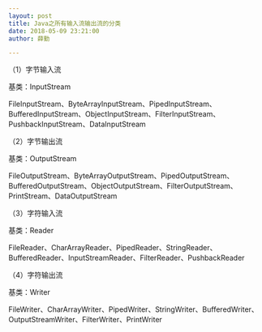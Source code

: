```yaml
---
layout: post
title: Java之所有输入流输出流的分类
date: 2018-05-09 23:21:00
author: 薛勤

---
```

（1）字节输入流 

基类：InputStream 
 
FileInputStream、ByteArrayInputStream、PipedInputStream、BufferedInputStream、ObjectInputStream、FilterInputStream、PushbackInputStream、DataInputStream

（2）字节输出流    

基类：OutputStream    

FileOutputStream、ByteArrayOutputStream、PipedOutputStream、BufferedOutputStream、ObjectOutputStream、FilterOutputStream、PrintStream、DataOutputStream

（3）字符输入流    

基类：Reader    

FileReader、CharArrayReader、PipedReader、StringReader、BufferedReader、InputStreamReader、FilterReader、PushbackReader

（4）字符输出流    

基类：Writer    

FileWriter、CharArrayWriter、PipedWriter、StringWriter、BufferedWriter、OutputStreamWriter、FilterWriter、PrintWriter



